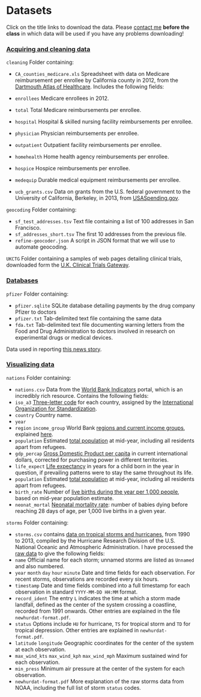 # Datasets

Click on the title links to download the data. Please [contact me](mailto:peter@peteraldhous.com) **before the class** in which data will be used if you have any problems downloading!

### [Acquiring and cleaning data](./data/acquiring-cleaning.zip)

`cleaning` Folder containing:
- `CA_counties_medicare.xls` Spreadsheet with data on Medicare reimbursement per enrollee by California county in 2012, from the [Dartmouth Atlas of Healthcare](http://www.dartmouthatlas.org). Includes the following fields:
 - `enrollees` Medicare enrollees in 2012.
 - `total` Total Medicare reimbursements per enrollee.
 - `hospital` Hospital & skilled nursing facility reimbursements per enrollee.
 - `physician` Physician reimbursements per enrollee.
 - `outpatient` Outpatient facility reimbursements per enrollee.
 - `homehealth` Home health agency reimbursements per enrollee.
 - `hospice` Hospice reimbursements per enrollee.
 - `medequip` Durable medical equipment reimbursements per enrollee.

- `ucb_grants.csv` Data on grants from the U.S. federal government to the University of California, Berkeley, in 2013, from [USASpending.gov](http://usaspending.gov/).

`geocoding` Folder containing:

- `sf_test_addresses.tsv` Text file containing a list of 100 addresses in San Francisco.
- `sf_addresses_short.tsv` The first 10 addresses from the previous file.
- `refine-geocoder.json` A script in JSON format that we will use to automate geocoding.

`UKCTG` Folder containing a samples of web pages detailing clinical trials, downloaded form the [U.K. Clinical Trials Gateway](http://www.ukctg.nihr.ac.uk/trials.aspx).

### [Databases](./data/databases.zip)

`pfizer` Folder containing:

- `pfizer.sqlite` SQLite database detailing payments by the drug company Pfizer to doctors
- `pfizer.txt` Tab-delimited text file containing the same data
- `fda.txt` Tab-delimited text file documenting warning letters from the Food and Drug Administration to doctors involved in research on experimental drugs or medical devices.

Data used in reporting [this news story](http://www.newscientist.com/article/dn18806-revealed-pfizers-payments-to-censured-doctors.html).

### [Visualizing data](./data/visualizing.zip)

`nations` Folder containing:

- `nations.csv` Data from the [World Bank Indicators](http://data.worldbank.org/indicator/all) portal, which is an incredibly rich resource. Contains the following fields:
 -  `iso_a3` [Three-letter code](http://unstats.un.org/unsd/tradekb/Knowledgebase/Country-Code) for each country, assigned by the [International Organization for Standardization](http://www.iso.org/iso/home/store/catalogue_tc/catalogue_detail.htm?csnumber=63545).
 - `country` Country name.
 - `year`
 - `region` `income_group` World Bank [regions and current income groups](http://siteresources.worldbank.org/DATASTATISTICS/Resources/CLASS.XLS), explained [here](http://data.worldbank.org/about/country-and-lending-groups).
 - `population` Estimated [total population](http://data.worldbank.org/indicator/SP.POP.TOTL) at mid-year, including all residents apart from refugees.
 - `gdp_percap` [Gross Domestic Product per capita](http://data.worldbank.org/indicator/NY.GDP.PCAP.PP.CD) in current international dollars, corrected for purchasing power in different territories.
 - `life_expect` [Life expectancy](http://data.worldbank.org/indicator/SP.DYN.LE00.IN) in years for a child born in the year in question, if prevailing patterns were to stay the same throughout its life.
 - `population` Estimated [total population](http://data.worldbank.org/indicator/SP.POP.TOTL) at mid-year, including all residents apart from refugees.
 - `birth_rate` Number of [live births during the year per 1,000 people](http://data.worldbank.org/indicator/SP.DYN.CBRT.IN), based on mid-year population estimate.
 - `neonat_mortal` [Neonatal mortality rate](http://data.worldbank.org/indicator/SH.DYN.NMRT): number of babies dying before reaching 28 days of age, per 1,000 live births in a given year.

`storms` Folder containing:
- `storms.csv` contains [data on tropical storms and hurricanes](http://www.aoml.noaa.gov/hrd/hurdat/Data_Storm.html), from 1990 to 2013, compiled by the Hurricane Research Division of the U.S. National Oceanic and Atmospheric Administration. I have processed the [raw data](http://www.aoml.noaa.gov/hrd/hurdat/hurdat2.html) to give the following fields:
 - `name` Official name for each storm; unnamed storms are listed as `Unnamed` and also numbered.
 - `year` `month` `day` `hour` `minute` Date and time fields for each observation. For recent storms, observations are recorded every six hours.
 - `timestamp` Date and time fields combined into a full timestamp for each observation in standard `YYYY-MM-DD HH:MM` format.
 - `record_ident` The entry `L` indicates the time at which a storm made landfall, defined as the center of the system crossing a coastline, recorded from 1991 onwards. Other entries are explained in the file `newhurdat-format.pdf`.
 - `status` Options include `HU` for hurricane, `TS` for tropical storm and `TD` for tropical depression. Other entries are explained in `newhurdat-format.pdf`.
 - `latitude` `longitude` Geographic coordinates for the center of the system at each observation.
 -  `max_wind_kts` `max_wind_kph` `max_wind_mph` Maximum sustained wind for each observation.
 - `min_press` Minimum air pressure at the center of the system for each observation.
- `newhurdat-format.pdf` More explanation of the raw storms data from NOAA, including the full list of storm `status` codes.






